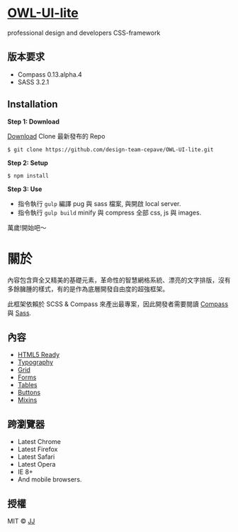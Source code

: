 [OWL-UI-lite](https://github.com/design-team-cepave/OWL-UI-lite)
=========================

professional design and developers CSS-framework

版本要求
-------------------------
* Compass 0.13.alpha.4
* SASS 3.2.1

Installation
-------------------------
**Step 1: Download**

[Download](https://github.com/design-team-cepave/OWL-UI-lite) Clone 最新發布的 Repo

``$ git clone https://github.com/design-team-cepave/OWL-UI-lite.git``

**Step 2: Setup**

``$ npm install``

**Step 3: Use**

* 指令執行 ``gulp`` 編譯 pug 與 sass 檔案, 與開啟 local server.
* 指令執行 ``gulp build`` minify 與 compress 全部 css, js 與 images.

萬歲!開始吧～

關於
========================

內容包含齊全又精美的基礎元素，革命性的智慧網格系統、漂亮的文字排版，沒有多餘臃腫的樣式，有的是作為底層開發自由度的超強框架。

此框架依賴於 SCSS & Compass 來產出最專案，因此開發者需要閱讀 [Compass](http://compass-style.org/) 與 [Sass](http://sass-lang.com/).

內容
-------------------------

* [HTML5 Ready](#)
* [Typography](#)
* [Grid](#)
* [Forms](#)
* [Tables](#)
* [Buttons](#)
* [Mixins](#)


跨瀏覽器
-------------------------
* Latest Chrome
* Latest Firefox
* Latest Safari
* Latest Opera
* IE 8+
* And mobile browsers.

授權
-------------------------
MIT © [JJ](https://github.com/jerrysdesign)

